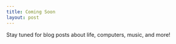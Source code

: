 ```yaml
---
title: Coming Soon
layout: post
---
```


Stay tuned for blog posts about life, computers, music, and more!
